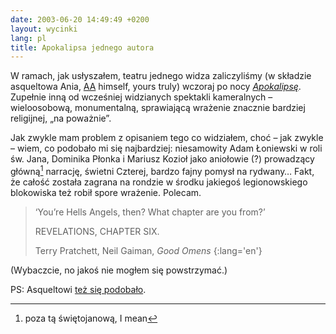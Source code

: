 ```yaml
---
date: 2003-06-20 14:49:49 +0200
layout: wycinki
lang: pl
title: Apokalipsa jednego autora
---
```


W ramach, jak usłyszałem, teatru jednego widza zaliczyliśmy (w składzie asqueltowa Ania, [AA](http://asq.art.pl/ ' Andy Asquelt – młodzieżowy pamiętnik publiczny') himself, yours truly) wczoraj po nocy <cite>[Apokalipsę](http://teatr-a.art.pl/spektakl.php?id=apokalipsa 'największy spektakl impresaryjnego teatru')</cite>. Zupełnie inną od wcześniej widzianych spektakli kameralnych – wieloosobową, monumentalną, sprawiającą wrażenie znacznie bardziej religijnej, „na poważnie”.

Jak zwykle mam problem z opisaniem tego co widziałem, choć – jak zwykle – wiem, co podobało mi się najbardziej: niesamowity Adam Łoniewski w roli św. Jana, Dominika Płonka i Mariusz Kozioł jako aniołowie (?) prowadzący główną[^1] narrację, świetni Czterej, bardzo fajny pomysł na rydwany…  Fakt, że całość została zagrana na rondzie w środku jakiegoś legionowskiego blokowiska też robił spore wrażenie. Polecam.

> ‘You’re Hells Angels, then? What chapter are you from?’
>
> REVELATIONS, CHAPTER SIX.
>
> Terry Pratchett, Neil Gaiman, <cite>Good Omens</cite>
{:lang='en'}

(Wybaczcie, no jakoś nie mogłem się powstrzymać.)

PS: Asqueltowi [też się podobało](http://asq.jogger.pl/comment.php?eid=4214 'wpis na b-side').

[^1]: poza tą świętojanową, I mean
